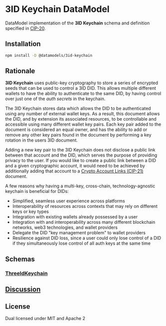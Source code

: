 # 3ID Keychain DataModel

DataModel implementation of the **3ID Keychain** schema and definition specified in [CIP-20](https://github.com/ceramicnetwork/CIP/blob/main/CIPs/CIP-20/CIP-20.md).

## Installation

```sh
npm install -D @datamodels/3id-keychain
```

## Rationale

**3ID Keychain** uses public-key cryptography to store a series of encrypted seeds that can be used to control a 3ID DID. This allows multiple different wallets to have the ability to authenticate to the same DID, by having control over just one of the _auth secrets_ in the keychain.

The 3ID Keychain stores data which allows the DID to be authenticated using any number of external wallet keys. As a result, this document allows the DID, and by extension its associated resources, to be controllable and accessible using many different wallet key pairs. Each key pair added to the document is considered an equal owner, and has the ability to add or remove any other key pairs found in the document by performing a key rotation in the users 3ID document.

Adding a new key pair to the 3ID Keychain does not disclose a public link between that account and the DID, which serves the purpose of providing privacy to the user. If you would like to create a public link between a DID and a given cryptographic account, it would need to be achieved by additionally adding that account to a [Crypto Account Links (CIP-21)](https://github.com/ceramicnetwork/CIP/edit/main/CIPs/CIP-21/CIP-21.md) document.

A few reasons why having a multi-key, cross-chain, technology-agnostic keychain is beneficial for DIDs:

- Simplified, seamless user experience across platforms
- Interoperability of resources across contexts that may rely on different keys or key types
- Integration with existing wallets already possessed by a user
- Integration with and interoperability across many different blockchain networks, web3 technologies, and wallet providers
- Delegate the DID "key management problem" to wallet providers
- Resilience against DID loss, since a user could only lose control of a DID if they simultaneously lose control of all auth keys at the same time

## Schemas

### [ThreeIdKeychain](./schemas/ThreeIdKeychain.json)

## [Discussion](https://github.com/ceramicstudio/datamodels/discussions/5)

## License

Dual licensed under MIT and Apache 2

